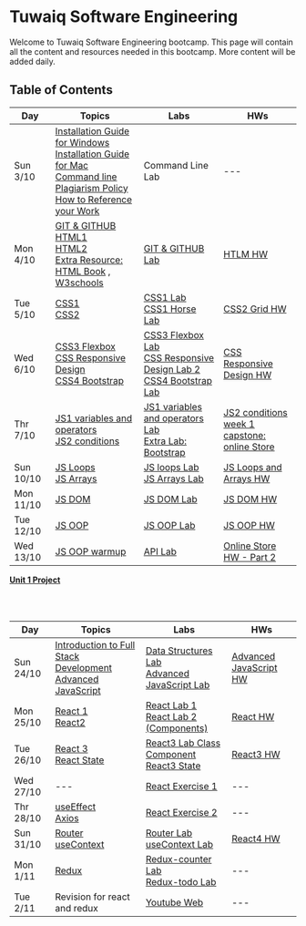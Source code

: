 # Tuwaiq Software Engineering

Welcome to Tuwaiq Software Engineering bootcamp.
This page will contain all the content and resources needed in this bootcamp. More content will be added daily.

## Table of Contents

| Day         | Topics      | Labs        | HWs |
| ----------- | ----------- | ----------- | --- |
| Sun 3/10    | [Installation Guide for Windows](https://github.com/Tuwaiq-SE-Riyadh/students-content/blob/main/slides/week1/Windows_Installation_Guide.pdf) <br> [Installation Guide for Mac](https://github.com/Tuwaiq-SE-Riyadh/students-content/blob/main/slides/week1/Mac_Installation_Guide.pdf) <br> [Command line](https://github.com/Tuwaiq-SE-Riyadh/students-content/blob/main/slides/week1/Command_Line.pdf) <br> [Plagiarism Policy](https://www.dropbox.com/sh/e533hpeddk382u5/AACsj8gievyt1rP4NXrkkCiOa/Certified%20Full%20Stack%20Web%20Developer%20Bootcamp/Level%201%3A%20Web%20Development%20Essentials/Task%201/Additional%20reading/Additional%20Reading%20-%20Plagiarism%20Policy.pdf?dl=0) <br> [How to Reference your Work](https://www.dropbox.com/sh/e533hpeddk382u5/AABOgllceZsIrrcd-plSMulna/Certified%20Full%20Stack%20Web%20Developer%20Bootcamp/Level%201%3A%20Web%20Development%20Essentials/Task%201/Additional%20reading/How%20to%20Reference%20your%20Work.pdf?dl=0)      | Command Line Lab      | --- |
| Mon 4/10    | [GIT & GITHUB](https://github.com/Tuwaiq-SE-Riyadh/students-content/blob/main/slides/week1/intro_to_git.pdf) <br> [HTML1](https://github.com/Tuwaiq-SE-Riyadh/students-content/blob/main/slides/week1/HTML1.pdf) <br> [HTML2](https://github.com/Tuwaiq-SE-Riyadh/students-content/blob/main/slides/week1/HTML2.pdf) <br> [Extra Resource: HTML Book](https://www.dropbox.com/sh/e533hpeddk382u5/AAD74heoU3vsMwuVNeexIQeba/Certified%20Full%20Stack%20Web%20Developer%20Bootcamp/Level%201%3A%20Web%20Development%20Essentials/Task%201/Additional%20reading?dl=0&preview=HTML5NotesForProfessionals.pdf&subfolder_nav_tracking=1) , [W3schools](https://www.w3schools.com/)  | [GIT & GITHUB Lab](https://github.com/Tuwaiq-SE-Riyadh/week01_day02_gitGithub) | [HTLM HW](https://github.com/Tuwaiq-SE-Riyadh/week01_day02_HTML)|
| Tue 5/10    | [CSS1](https://github.com/Tuwaiq-SE-Riyadh/students-content/blob/main/slides/week1/CSS1.pdf) <br> [CSS2](https://github.com/Tuwaiq-SE-Riyadh/students-content/blob/main/slides/week1/CSS2.pdf) | [CSS1 Lab](https://github.com/Tuwaiq-SE-Riyadh/week01_day03_CSS1) <br> [CSS1 Horse Lab](https://github.com/Tuwaiq-SE-Riyadh/week01_day03_CSS2_Horse) | [CSS2 Grid HW](https://github.com/Tuwaiq-SE-Riyadh/Week1_Day3_CSSGrid)
| Wed 6/10    | [CSS3 Flexbox](https://github.com/Tuwaiq-SE-Riyadh/students-content/blob/main/slides/week1/CSS3_Flexbox.pdf) <br> [CSS  Responsive Design](https://github.com/Tuwaiq-SE-Riyadh/students-content/blob/main/slides/week1/Responsive_Design.pdf) <br> [CSS4 Bootstrap](https://github.com/Tuwaiq-SE-Riyadh/students-content/blob/main/slides/week1/CSS_Bootstrap.pdf) | [CSS3 Flexbox Lab](https://github.com/Tuwaiq-SE-Riyadh/week01_day04_FlexBox) <br> [CSS Responsive Design Lab 2](https://github.com/Tuwaiq-SE-Riyadh/week01_day04_ResponsiveDesign_2) <br> [CSS4 Bootstrap Lab](https://github.com/Tuwaiq-SE-Riyadh/week01_day04_Bootstrap) | [CSS Responsive Design HW](https://github.com/Tuwaiq-SE-Riyadh/week01_day04_ResponsiveDesign_1)
| Thr 7/10    | [JS1 variables and operators](https://github.com/Tuwaiq-SE-Riyadh/students-content/blob/main/slides/week1/JS1_variables_and_operators.pdf) <br> [JS2 conditions](https://github.com/Tuwaiq-SE-Riyadh/students-content/blob/main/slides/week1/JS2_conditions.pdf) | [JS1 variables and operators Lab](https://github.com/Tuwaiq-SE-Riyadh/week01_day05_JS_variables_conditions) <br> [Extra Lab: Bootstrap](https://github.com/Tuwaiq-SE-Riyadh/W01D05-Bootstrap-Lab) | [JS2 conditions](https://github.com/Tuwaiq-SE-Riyadh/week01_day05_JS_conditions) <br> [week 1 capstone: online Store](https://github.com/Tuwaiq-SE-Riyadh/W01D05-HW) |
| Sun 10/10    | [JS Loops](https://github.com/Tuwaiq-SE-Riyadh/students-content/blob/main/slides/week2/JS2_loop.pdf) <br> [JS Arrays](https://github.com/Tuwaiq-SE-Riyadh/students-content/blob/main/slides/week2/JS4_Arrays.pdf) | [JS loops Lab](https://github.com/Tuwaiq-SE-Riyadh/week02_day06_JS_loops) <br> [JS Arrays Lab](https://github.com/Tuwaiq-SE-Riyadh/week02_day06_JS_arrays) | [JS Loops and Arrays HW](https://github.com/Tuwaiq-SE-Riyadh/week02_day06_JS_arrays_loops_HW) |
| Mon 11/10    | [JS DOM](https://github.com/Tuwaiq-SE-Riyadh/students-content/blob/main/slides/week2/JS_Scripting_EventHandiling.pdf) | [JS DOM Lab](https://github.com/Tuwaiq-SE-Riyadh/week02_day07_JS_DOM) | [JS DOM HW](https://github.com/Tuwaiq-SE-Riyadh/week02_day07_JS_DOM_HW) |
| Tue 12/10    | [JS OOP](https://github.com/Tuwaiq-SE-Riyadh/students-content/blob/main/slides/week2/JS5_OOP.pdf) | [JS OOP Lab](https://github.com/Tuwaiq-SE-Riyadh/week02_day08_JS_OOP) | [JS OOP HW](https://github.com/Tuwaiq-SE-Riyadh/week02_day08_JS_OOP_HW) |
| Wed 13/10    | [JS OOP warmup](https://github.com/Tuwaiq-SE-Riyadh/week02_day09_warmup_OOP) | [API Lab](https://github.com/Tuwaiq-SE-Riyadh/week02_day09_API) | [Online Store HW - Part 2](https://github.com/Tuwaiq-SE-Riyadh/week02_day09_OnlineStore_part2_HW) |

**[Unit 1 Project](https://github.com/Tuwaiq-SE-Riyadh/Project-Unit-1)**

<br><br>

| Day         | Topics      | Labs        | HWs |
| ----------- | ----------- | ----------- | --- |
| Sun 24/10   | [Introduction to Full Stack Development](https://github.com/Tuwaiq-SE-Riyadh/students-content/blob/main/slides/week4/Intoduction_to_full_stack_development.pdf) <br> [Advanced JavaScript](https://github.com/Tuwaiq-SE-Riyadh/students-content/blob/main/slides/week4/Advance_JavaScript.pdf)     | [Data Structures Lab](https://github.com/Tuwaiq-SE-Riyadh/week04_day16_Data_Structure) <br> [Advanced JavaScript Lab](https://github.com/Tuwaiq-SE-Riyadh/week04_day16_AdvancedJS)   | [Advanced JavaScript HW](https://github.com/Tuwaiq-SE-Riyadh/week04_day16_AdvancedJS_HW) |
| Mon 25/10   | [React 1](https://github.com/Tuwaiq-SE-Riyadh/students-content/blob/main/slides/week4/React1.pdf) <br> [React2](https://github.com/Tuwaiq-SE-Riyadh/students-content/blob/main/slides/week4/React2.pdf)     |    [React Lab 1](https://github.com/Tuwaiq-SE-Riyadh/week04_day17_React) <br> [React Lab 2 (Components)](https://github.com/Tuwaiq-SE-Riyadh/week04_day17_React_Components)   | [React HW](https://github.com/Tuwaiq-SE-Riyadh/week04_day17_React_HW) |
| Tue 26/10   | [React 3](https://github.com/Tuwaiq-SE-Riyadh/students-content/blob/main/slides/week4/React3.pdf) <br> [React State](https://github.com/Tuwaiq-SE-Riyadh/students-content/blob/main/slides/week4/State_Manipulation.pdf) |    [React3 Lab Class Component](https://github.com/Tuwaiq-SE-Riyadh/week04_day18_class_component) <br> [React3 State](https://github.com/Tuwaiq-SE-Riyadh/week04_day18_State)   | [React3 HW](https://github.com/Tuwaiq-SE-Riyadh/week04_day18_class_component_HW) |
| Wed 27/10   | --- | [React Exercise 1](https://github.com/Tuwaiq-SE-Riyadh/react-project) | --- |
| Thr 28/10   | [useEffect](https://github.com/Tuwaiq-SE-Riyadh/students-content/blob/main/slides/week4/useEffect_Hook.pdf) <br> [Axios](https://github.com/Tuwaiq-SE-Riyadh/students-content/blob/main/slides/week4/Axios.pdf) | [React Exercise 2](https://github.com/Tuwaiq-SE-Riyadh/react-exercise-2) | --- |
| Sun 31/10   | [Router](https://github.com/Tuwaiq-SE-Riyadh/students-content/blob/main/slides/week5/Router.pdf) <br> [useContext](https://github.com/Tuwaiq-SE-Riyadh/students-content/blob/main/slides/week5/useContext.pdf) | [Router Lab](https://github.com/maryam-balabeed/week04_day21_Router) <br> [useContext Lab](https://github.com/Tuwaiq-SE-Riyadh/week4-day21-useContext-Lab)| [React4 HW](https://github.com/Tuwaiq-SE-Riyadh/week05_day21_HW)  |
| Mon 1/11   | [Redux](https://github.com/Tuwaiq-SE-Riyadh/students-content/blob/main/slides/week5/Redux.pptx.pdf) | [Redux-counter Lab](https://github.com/Tuwaiq-SE-Riyadh/week05-day22-Redux-Counter) <br> [Redux-todo Lab](https://github.com/Tuwaiq-SE-Riyadh/week05-day22-Redux-Todo-lab)| ---  |
| Tue 2/11   | Revision for react and redux | [Youtube Web](https://github.com/Tuwaiq-SE-Riyadh/week05-day23-MiniProject) | ---  |
